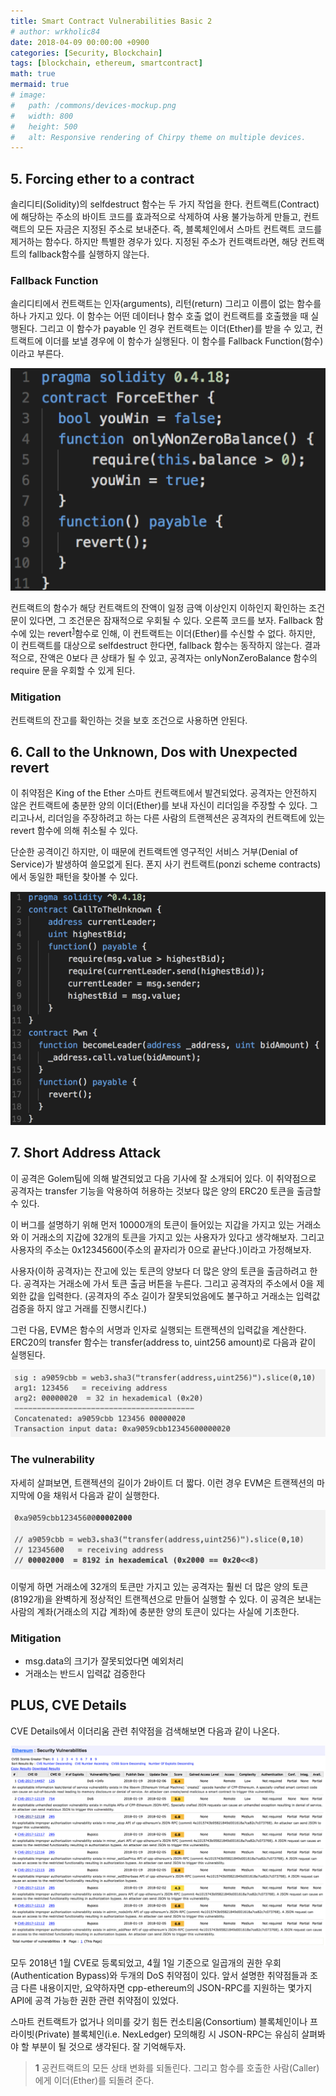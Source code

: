 ```yaml
---
title: Smart Contract Vulnerabilities Basic 2
# author: wrkholic84
date: 2018-04-09 00:00:00 +0900
categories: [Security, Blockchain]
tags: [blockchain, ethereum, smartcontract]
math: true
mermaid: true
# image:
#   path: /commons/devices-mockup.png
#   width: 800
#   height: 500
#   alt: Responsive rendering of Chirpy theme on multiple devices.
---
```


## 5. Forcing ether to a contract
솔리디티(Solidity)의 selfdestruct 함수는 두 가지 작업을 한다. 컨트랙트(Contract)에 해당하는 주소의 바이트 코드를 효과적으로 삭제하여 사용 불가능하게 만들고, 컨트랙트의 모든 자금은 지정된 주소로 보내준다. 즉, 블록체인에서 스마트 컨트랙트 코드를 제거하는 함수다. 하지만 특별한 경우가 있다. 지정된 주소가 컨트랙트라면, 해당 컨트랙트의 fallback함수를 실행하지 않는다.

### Fallback Function
솔리디티에서 컨트랙트는 인자(arguments), 리턴(return) 그리고 이름이 없는 함수를 하나 가지고 있다. 이 함수는 어떤 데이터나 함수 호출 없이 컨트랙트를 호출했을 때 실행된다. 그리고 이 함수가 payable 인 경우 컨트랙트는 이더(Ether)를 받을 수 있고, 컨트랙트에 이더를 보낼 경우에 이 함수가 실행된다. 이 함수를 Fallback Function(함수)이라고 부른다.

![00](/assets/images/posts/20180409SmartContractVulnerabilitiesBasic2/00.png)

컨트랙트의 함수가 해당 컨트랙트의 잔액이 일정 금액 이상인지 이하인지 확인하는 조건문이 있다면, 그 조건문은 잠재적으로 우회될 수 있다.
오른쪽 코드를 보자. Fallback 함수에 있는 revert<sup id="a1">[1](#footnote1)</sup>함수로 인해, 이 컨트랙트는 이더(Ether)를 수신할 수 없다. 하지만, 이 컨트랙트를 대상으로 selfdestruct 한다면, fallback 함수는 동작하지 않는다. 결과적으로, 잔액은 0보다 큰 상태가 될 수 있고, 공격자는 onlyNonZeroBalance 함수의 require 문을 우회할 수 있게 된다.

### Mitigation
컨트랙트의 잔고를 확인하는 것을 보호 조건으로 사용하면 안된다.

## 6. Call to the Unknown, Dos with Unexpected revert
이 취약점은 King of the Ether 스마트 컨트랙트에서 발견되었다.
공격자는 안전하지 않은 컨트랙트에 충분한 양의 이더(Ether)를 보내 자신이 리더임을 주장할 수 있다. 그리고나서, 리더임을 주장하려고 하는 다른 사람의 트랜젝션은 공격자의 컨트랙트에 있는 revert 함수에 의해 취소될 수 있다. 

단순한 공격이긴 하지만, 이 때문에 컨트랙트엔 영구적인 서비스 거부(Denial of Service)가 발생하여 쓸모없게 된다. 폰지 사기 컨트랙트(ponzi scheme contracts) 에서 동일한 패턴을 찾아볼 수 있다.

![01](/assets/images/posts/20180409SmartContractVulnerabilitiesBasic2/01.png)

## 7. Short Address Attack
이 공격은 Golem팀에 의해 발견되었고 다음 기사에 잘 소개되어 있다. 이 취약점으로 공격자는 transfer 기능을 악용하여 허용하는 것보다 많은 양의 ERC20 토큰을 출금할 수 있다.

이 버그를 설명하기 위해 먼저 10000개의 토큰이 들어있는 지갑을 가지고 있는 거래소와 이 거래소의 지갑에 32개의 토큰을 가지고 있는 사용자가 있다고 생각해보자. 그리고 사용자의 주소는 0x12345600(주소의 끝자리가 0으로 끝난다.)이라고 가정해보자. 

사용자(이하 공격자)는 잔고에 있는 토큰의 양보다 더 많은 양의 토큰을 출금하려고 한다. 공격자는 거래소에 가서 토큰 출금 버튼을 누른다. 그리고 공격자의 주소에서 0을 제외한 값을 입력한다. (공격자의 주소 길이가 잘못되었음에도 불구하고 거래소는 입력값 검증을 하지 않고 거래를 진행시킨다.)

그런 다음, EVM은 함수의 서명과 인자로 실행되는 트랜젝션의 입력값을 계산한다.
ERC20의 transfer 함수는 transfer(address to, uint256 amount)로 다음과 같이 실행된다.

![02](/assets/images/posts/20180409SmartContractVulnerabilitiesBasic2/02.png)

### The vulnerability
자세히 살펴보면, 트랜젝션의 길이가 2바이트 더 짧다. 이런 경우 EVM은 트랜젝션의 마지막에 0을 채워서 다음과 같이 실행한다.

![03](/assets/images/posts/20180409SmartContractVulnerabilitiesBasic2/03.png)

이렇게 하면 거래소에 32개의 토큰만 가지고 있는 공격자는 훨씬 더 많은 양의 토큰(8192개)을 완벽하게 정상적인 트랜젝션으로 만들어 실행할 수 있다. 이 공격은 보내는 사람의 계좌(거래소의 지갑 계좌)에 충분한 양의 토큰이 있다는 사실에 기초한다.

### Mitigation
* msg.data의 크기가 잘못되었다면 예외처리
* 거래소는 반드시 입력값 검증한다

## PLUS, CVE Details
CVE Details에서 이더리움 관련 취약점을 검색해보면 다음과 같이 나온다.

![04](/assets/images/posts/20180409SmartContractVulnerabilitiesBasic2/04.png)

모두 2018년 1월 CVE로 등록되었고, 4월 1일 기준으로 일곱개의 권한 우회(Authentication Bypass)와 두개의 DoS 취약점이 있다. 앞서 설명한 취약점들과 조금 다른 내용이지만, 요약하자면 cpp-ethereum의 JSON-RPC를 지원하는 몇가지 API에 공격 가능한 권한 관련 취약점이 있었다.

스마트 컨트랙트가 없거나 의미를 갖기 힘든 컨소티움(Consortium) 블록체인이나 프라이빗(Private) 블록체인(i.e. NexLedger) 모의해킹 시 JSON-RPC는 유심히 살펴봐야 할 부분이 될 것으로 생각된다. 잘 기억해두자.

><b id="footnote1">1</b> 공컨트랙트의 모든 상태 변화를 되돌린다. 그리고 함수를 호출한 사람(Caller)에게 이더(Ether)를 되돌려 준다.